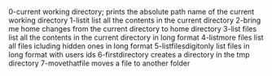 0-current working directory; prints the absolute path name of the current working directory
1-listit list all the contents in the current directory
2-bring me home changes from the current directory to home directory
3-list files  list all the contents in the current directory in long format
4-listmore files list all files icluding hidden ones in long format
5-listfilesdigitonly list files in long format with users ids
6-firstdirectory creates a directory in the tmp directory
7-movethatfile moves a file to another folder
